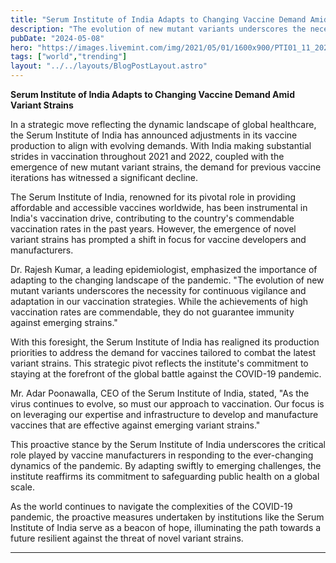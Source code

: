 ```yaml
---
title: "Serum Institute of India Adapts to Changing Vaccine Demand Amid Variant Strains"
description: "The evolution of new mutant variants underscores the necessity for continuous vigilance and adaptation in our vaccination strategies."
pubDate: "2024-05-08"
hero: "https://images.livemint.com/img/2021/05/01/1600x900/PTI01_11_2021_000163A_1610412352734_1610412366472_1619832150956.jpg"
tags: ["world","trending"]
layout: "../../layouts/BlogPostLayout.astro"
---
```

**Serum Institute of India Adapts to Changing Vaccine Demand Amid Variant Strains**

In a strategic move reflecting the dynamic landscape of global healthcare, the Serum Institute of India has announced adjustments in its vaccine production to align with evolving demands. With India making substantial strides in vaccination throughout 2021 and 2022, coupled with the emergence of new mutant variant strains, the demand for previous vaccine iterations has witnessed a significant decline.

The Serum Institute of India, renowned for its pivotal role in providing affordable and accessible vaccines worldwide, has been instrumental in India's vaccination drive, contributing to the country's commendable vaccination rates in the past years. However, the emergence of novel variant strains has prompted a shift in focus for vaccine developers and manufacturers.

Dr. Rajesh Kumar, a leading epidemiologist, emphasized the importance of adapting to the changing landscape of the pandemic. "The evolution of new mutant variants underscores the necessity for continuous vigilance and adaptation in our vaccination strategies. While the achievements of high vaccination rates are commendable, they do not guarantee immunity against emerging strains."

With this foresight, the Serum Institute of India has realigned its production priorities to address the demand for vaccines tailored to combat the latest variant strains. This strategic pivot reflects the institute's commitment to staying at the forefront of the global battle against the COVID-19 pandemic.

Mr. Adar Poonawalla, CEO of the Serum Institute of India, stated, "As the virus continues to evolve, so must our approach to vaccination. Our focus is on leveraging our expertise and infrastructure to develop and manufacture vaccines that are effective against emerging variant strains."

This proactive stance by the Serum Institute of India underscores the critical role played by vaccine manufacturers in responding to the ever-changing dynamics of the pandemic. By adapting swiftly to emerging challenges, the institute reaffirms its commitment to safeguarding public health on a global scale.

As the world continues to navigate the complexities of the COVID-19 pandemic, the proactive measures undertaken by institutions like the Serum Institute of India serve as a beacon of hope, illuminating the path towards a future resilient against the threat of novel variant strains.

---